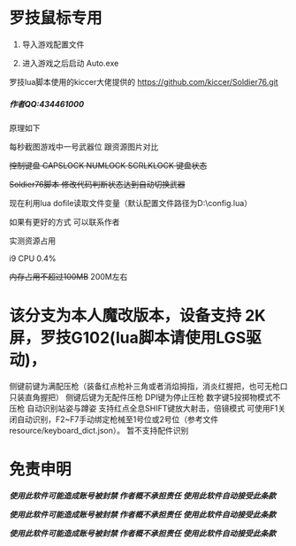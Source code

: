 罗技鼠标专用
=====

1. 导入游戏配置文件

2. 进入游戏之后启动 Auto.exe

罗技lua脚本使用的kiccer大佬提供的 https://github.com/kiccer/Soldier76.git

##### 作者QQ:434461000

原理如下

每秒截图游戏中一号武器位 跟资源图片对比

~~控制键盘 CAPSLOCK NUMLOCK SCRLKLOCK 键盘状态~~

~~Soldier76脚本 修改代码判断状态达到自动切换武器~~

现在利用lua dofile读取文件变量（默认配置文件路径为D:\config.lua）


如果有更好的方式 可以联系作者

实测资源占用 

i9 CPU 0.4% 

~~内存占用不超过100MB~~ 200M左右

# 该分支为本人魔改版本，设备支持 2K屏，罗技G102(lua脚本请使用LGS驱动)，
  侧键前键为满配压枪（装备红点枪补三角或者消焰拇指，消炎红握把，也可无枪口只装直角握把）
  侧键后键为无配件压枪
  DPI键为停止压枪
  数字键5投掷物模式不压枪
  自动识别站姿与蹲姿
  支持红点全息SHIFT键放大射击，倍镜模式
  可使用F1关闭自动识别，F2~F7手动绑定枪械至1号位或2号位（参考文件resource/keyboard_dict.json）。
  暂不支持配件识别
  

# 免责申明

***使用此软件可能造成账号被封禁 作者概不承担责任 使用此软件自动接受此条款***

***使用此软件可能造成账号被封禁 作者概不承担责任 使用此软件自动接受此条款***

***使用此软件可能造成账号被封禁 作者概不承担责任 使用此软件自动接受此条款***
